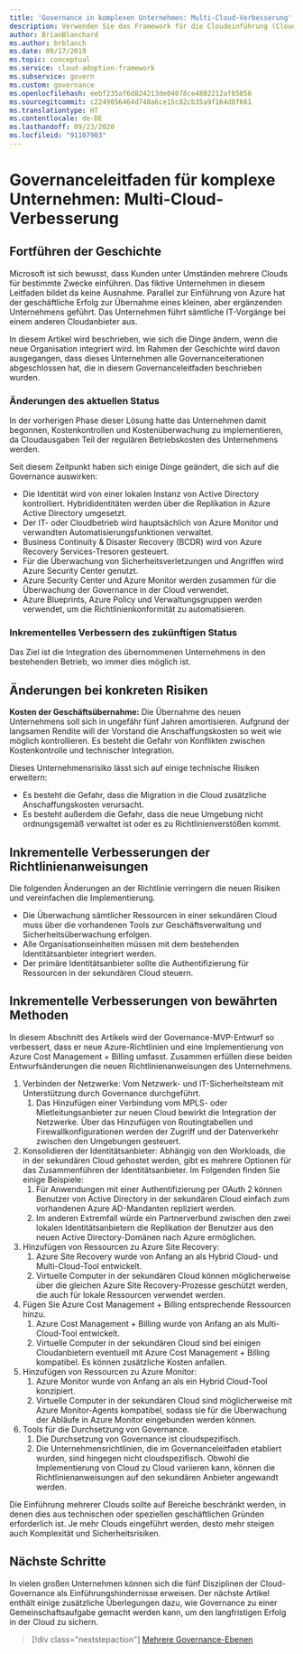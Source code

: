 ```yaml
---
title: 'Governance in komplexen Unternehmen: Multi-Cloud-Verbesserung'
description: Verwenden Sie das Framework für die Cloudeinführung (Cloud Adoption Framework) für Azure, um sich über mehrere Clouds sowie über die Integration von Multi-Cloud-Organisationen für komplexe Unternehmen zu informieren.
author: BrianBlanchard
ms.author: brblanch
ms.date: 09/17/2019
ms.topic: conceptual
ms.service: cloud-adoption-framework
ms.subservice: govern
ms.custom: governance
ms.openlocfilehash: eebf235af6d824213de04078ce4802212af85056
ms.sourcegitcommit: c2249056464d748a6ce15c82cb35a9f164d8f661
ms.translationtype: HT
ms.contentlocale: de-DE
ms.lasthandoff: 09/23/2020
ms.locfileid: "91107903"
---
```

# <a name="governance-guide-for-complex-enterprises-multicloud-improvement"></a>Governanceleitfaden für komplexe Unternehmen: Multi-Cloud-Verbesserung

## <a name="advancing-the-narrative"></a>Fortführen der Geschichte

Microsoft ist sich bewusst, dass Kunden unter Umständen mehrere Clouds für bestimmte Zwecke einführen. Das fiktive Unternehmen in diesem Leitfaden bildet da keine Ausnahme. Parallel zur Einführung von Azure hat der geschäftliche Erfolg zur Übernahme eines kleinen, aber ergänzenden Unternehmens geführt. Das Unternehmen führt sämtliche IT-Vorgänge bei einem anderen Cloudanbieter aus.

In diesem Artikel wird beschrieben, wie sich die Dinge ändern, wenn die neue Organisation integriert wird. Im Rahmen der Geschichte wird davon ausgegangen, dass dieses Unternehmen alle Governanceiterationen abgeschlossen hat, die in diesem Governanceleitfaden beschrieben wurden.

### <a name="changes-in-the-current-state"></a>Änderungen des aktuellen Status

In der vorherigen Phase dieser Lösung hatte das Unternehmen damit begonnen, Kostenkontrollen und Kostenüberwachung zu implementieren, da Cloudausgaben Teil der regulären Betriebskosten des Unternehmens werden.

Seit diesem Zeitpunkt haben sich einige Dinge geändert, die sich auf die Governance auswirken:

- Die Identität wird von einer lokalen Instanz von Active Directory kontrolliert. Hybrididentitäten werden über die Replikation in Azure Active Directory umgesetzt.
- Der IT- oder Cloudbetrieb wird hauptsächlich von Azure Monitor und verwandten Automatisierungsfunktionen verwaltet.
- Business Continuity & Disaster Recovery (BCDR) wird von Azure Recovery Services-Tresoren gesteuert.
- Für die Überwachung von Sicherheitsverletzungen und Angriffen wird Azure Security Center genutzt.
- Azure Security Center und Azure Monitor werden zusammen für die Überwachung der Governance in der Cloud verwendet.
- Azure Blueprints, Azure Policy und Verwaltungsgruppen werden verwendet, um die Richtlinienkonformität zu automatisieren.

### <a name="incrementally-improve-the-future-state"></a>Inkrementelles Verbessern des zukünftigen Status

Das Ziel ist die Integration des übernommenen Unternehmens in den bestehenden Betrieb, wo immer dies möglich ist.

## <a name="changes-in-tangible-risks"></a>Änderungen bei konkreten Risiken

**Kosten der Geschäftsübernahme:** Die Übernahme des neuen Unternehmens soll sich in ungefähr fünf Jahren amortisieren. Aufgrund der langsamen Rendite will der Vorstand die Anschaffungskosten so weit wie möglich kontrollieren. Es besteht die Gefahr von Konflikten zwischen Kostenkontrolle und technischer Integration.

Dieses Unternehmensrisiko lässt sich auf einige technische Risiken erweitern:

- Es besteht die Gefahr, dass die Migration in die Cloud zusätzliche Anschaffungskosten verursacht.
- Es besteht außerdem die Gefahr, dass die neue Umgebung nicht ordnungsgemäß verwaltet ist oder es zu Richtlinienverstößen kommt.

## <a name="incremental-improvement-of-the-policy-statements"></a>Inkrementelle Verbesserungen der Richtlinienanweisungen

Die folgenden Änderungen an der Richtlinie verringern die neuen Risiken und vereinfachen die Implementierung.

- Die Überwachung sämtlicher Ressourcen in einer sekundären Cloud muss über die vorhandenen Tools zur Geschäftsverwaltung und Sicherheitsüberwachung erfolgen.
- Alle Organisationseinheiten müssen mit dem bestehenden Identitätsanbieter integriert werden.
- Der primäre Identitätsanbieter sollte die Authentifizierung für Ressourcen in der sekundären Cloud steuern.

## <a name="incremental-improvement-of-best-practices"></a>Inkrementelle Verbesserungen von bewährten Methoden

In diesem Abschnitt des Artikels wird der Governance-MVP-Entwurf so verbessert, dass er neue Azure-Richtlinien und eine Implementierung von Azure Cost Management + Billing umfasst. Zusammen erfüllen diese beiden Entwurfsänderungen die neuen Richtlinienanweisungen des Unternehmens.

1. Verbinden der Netzwerke: Vom Netzwerk- und IT-Sicherheitsteam mit Unterstützung durch Governance durchgeführt.
    1. Das Hinzufügen einer Verbindung vom MPLS- oder Mietleitungsanbieter zur neuen Cloud bewirkt die Integration der Netzwerke. Über das Hinzufügen von Routingtabellen und Firewallkonfigurationen werden der Zugriff und der Datenverkehr zwischen den Umgebungen gesteuert.
2. Konsolidieren der Identitätsanbieter: Abhängig von den Workloads, die in der sekundären Cloud gehostet werden, gibt es mehrere Optionen für das Zusammenführen der Identitätsanbieter. Im Folgenden finden Sie einige Beispiele:
    1. Für Anwendungen mit einer Authentifizierung per OAuth 2 können Benutzer von Active Directory in der sekundären Cloud einfach zum vorhandenen Azure AD-Mandanten repliziert werden.
    2. Im anderen Extremfall würde ein Partnerverbund zwischen den zwei lokalen Identitätsanbietern die Replikation der Benutzer aus den neuen Active Directory-Domänen nach Azure ermöglichen.
3. Hinzufügen von Ressourcen zu Azure Site Recovery:
    1. Azure Site Recovery wurde von Anfang an als Hybrid Cloud- und Multi-Cloud-Tool entwickelt.
    2. Virtuelle Computer in der sekundären Cloud können möglicherweise über die gleichen Azure Site Recovery-Prozesse geschützt werden, die auch für lokale Ressourcen verwendet werden.
4. Fügen Sie Azure Cost Management + Billing entsprechende Ressourcen hinzu.
    1. Azure Cost Management + Billing wurde von Anfang an als Multi-Cloud-Tool entwickelt.
    2. Virtuelle Computer in der sekundären Cloud sind bei einigen Cloudanbietern eventuell mit Azure Cost Management + Billing kompatibel. Es können zusätzliche Kosten anfallen.
5. Hinzufügen von Ressourcen zu Azure Monitor:
    1. Azure Monitor wurde von Anfang an als ein Hybrid Cloud-Tool konzipiert.
    2. Virtuelle Computer in der sekundären Cloud sind möglicherweise mit Azure Monitor-Agents kompatibel, sodass sie für die Überwachung der Abläufe in Azure Monitor eingebunden werden können.
6. Tools für die Durchsetzung von Governance.
    1. Die Durchsetzung von Governance ist cloudspezifisch.
    2. Die Unternehmensrichtlinien, die im Governanceleitfaden etabliert wurden, sind hingegen nicht cloudspezifisch. Obwohl die Implementierung von Cloud zu Cloud variieren kann, können die Richtlinienanweisungen auf den sekundären Anbieter angewandt werden.

Die Einführung mehrerer Clouds sollte auf Bereiche beschränkt werden, in denen dies aus technischen oder speziellen geschäftlichen Gründen erforderlich ist. Je mehr Clouds eingeführt werden, desto mehr steigen auch Komplexität und Sicherheitsrisiken.

## <a name="next-steps"></a>Nächste Schritte

In vielen großen Unternehmen können sich die fünf Disziplinen der Cloud-Governance als Einführungshindernisse erweisen. Der nächste Artikel enthält einige zusätzliche Überlegungen dazu, wie Governance zu einer Gemeinschaftsaufgabe gemacht werden kann, um den langfristigen Erfolg in der Cloud zu sichern.

> [!div class="nextstepaction"]
> [Mehrere Governance-Ebenen](./multiple-layers-of-governance.md)
